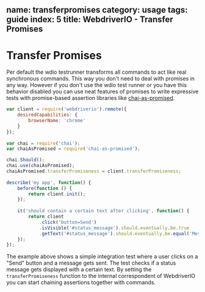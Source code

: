 name: transferpromises
category: usage
tags: guide
index: 5
title: WebdriverIO - Transfer Promises
---

Transfer Promises
=================

Per default the wdio testrunner transforms all commands to act like real synchronous commands. This way you don't need to deal with promises in any way. However if you don't use the wdio test runner or you have this behavior disabled you can use neat features of promises to write expressive tests with promise-based assertion libraries like [chai-as-promised](https://github.com/domenic/chai-as-promised/).

```js
var client = require('webdriverio').remote({
    desiredCapabilities: {
        browserName: 'chrome'
    }
});
 
var chai = require('chai');
var chaiAsPromised = require('chai-as-promised');

chai.Should();
chai.use(chaiAsPromised);
chaiAsPromised.transferPromiseness = client.transferPromiseness;
 
describe('my app', function() {
    before(function () {
        return client.init();
    });
 
    it('should contain a certain text after clicking', function() {
        return client
            .click('button=Send')
            .isVisible('#status_message').should.eventually.be.true
            .getText('#status_message').should.eventually.be.equal('Message sent!');
    });
});
```

The example above shows a simple integration test where a user clicks on a "Send" button and a message gets sent. The test checks if a status message gets displayed with a certain text. By setting the `transferPromiseness` function to the internal correspondent of WebdriverIO you can start chaining assertions together with commands.
